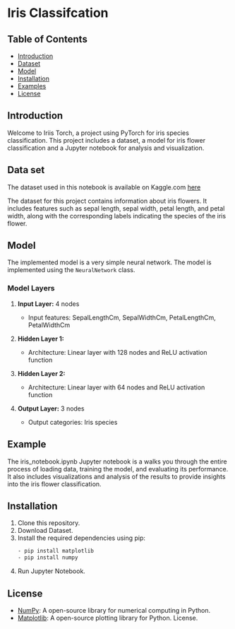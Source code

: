 # Iris Classifcation

## Table of Contents

- [Introduction](#introduction)
- [Dataset](#Dataset)
- [Model](model)
- [Installation](#installation)
- [Examples](#examples)
- [License](#license)

## Introduction

Welcome to Iriis Torch, a project using PyTorch for iris species classification. This project includes a dataset, a model for iris flower classification and a Jupyter notebook for analysis and visualization.

## Data set

The dataset used in this notebook is available on Kaggle.com [here](https://www.kaggle.com/datasets/uciml/iris)

The dataset for this project contains information about iris flowers. It includes features such as sepal length, sepal width, petal length, and petal width, along with the corresponding labels indicating the species of the iris flower.


## Model 

The implemented model is a very simple neural network. The model is implemented using the `NeuralNetwork` class.

### Model Layers
1. **Input Layer:** 4 nodes
   - Input features: SepalLengthCm, SepalWidthCm, PetalLengthCm, PetalWidthCm

2. **Hidden Layer 1:** 
   - Architecture: Linear layer with 128 nodes and ReLU activation function

3. **Hidden Layer 2:** 
   - Architecture: Linear layer with 64 nodes and ReLU activation function

4. **Output Layer:** 3 nodes
   - Output categories: Iris species


## Example 

The iris_notebook.ipynb Jupyter notebook is a walks you through the entire process of loading data, training the model, and evaluating its performance. It also includes visualizations and analysis of the results to provide insights into the iris flower classification.

## Installation

1. Clone this repository.
2. Download Dataset.
3. Install the required dependencies using pip:
    ```bash
    - pip install matplotlib
    - pip install numpy 
4. Run Jupyter Notebook. 

## License
- [NumPy](https://numpy.org): A open-source library for numerical computing in Python.
- [Matplotlib](https://matplotlib.org): A open-source plotting library for Python. License.


